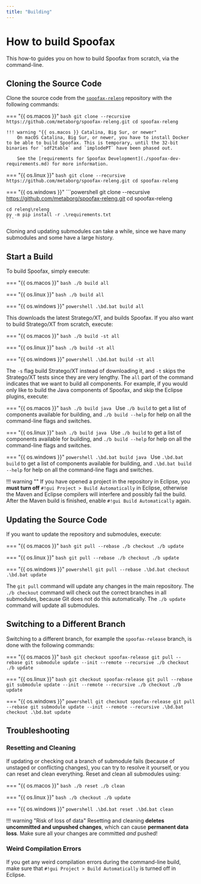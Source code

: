 ```yaml
---
title: "Building"
---
```

# How to build Spoofax
This how-to guides you on how to build Spoofax from scratch, via the command-line.


## Cloning the Source Code
Clone the source code from the [`spoofax-releng`](https://github.com/metaborg/spoofax-releng) repository with the following commands:

=== "{{ os.macos }}"
    ```bash
    git clone --recursive https://github.com/metaborg/spoofax-releng.git
    cd spoofax-releng
    ```

    !!! warning "{{ os.macos }} Catalina, Big Sur, or newer"
        On macOS Catalina, Big Sur, or newer, you have to install Docker to be able to build Spoofax. This is temporary, until the 32-bit binaries for `sdf2table` and `implodePT` have been phased out.

        See the [requirements for Spoofax Development](./spoofax-dev-requirements.md) for more information.

=== "{{ os.linux }}"
    ```bash
    git clone --recursive https://github.com/metaborg/spoofax-releng.git
    cd spoofax-releng
    ```

=== "{{ os.windows }}"
    ```powershell
    git clone --recursive https://github.com/metaborg/spoofax-releng.git
    cd spoofax-releng

    cd releng\releng
    py -m pip install -r .\requirements.txt
    ```

Cloning and updating submodules can take a while, since we have many submodules and some have a large history.


## Start a Build
To build Spoofax, simply execute:

=== "{{ os.macos }}"
    ```bash
    ./b build all
    ```

=== "{{ os.linux }}"
    ```bash
    ./b build all
    ```

=== "{{ os.windows }}"
    ```powershell
    .\bd.bat build all
    ```

This downloads the latest Stratego/XT, and builds Spoofax. If you also want to build Stratego/XT from scratch, execute:

=== "{{ os.macos }}"
    ```bash
    ./b build -st all
    ```

=== "{{ os.linux }}"
    ```bash
    ./b build -st all
    ```

=== "{{ os.windows }}"
    ```powershell
    .\bd.bat build -st all
    ```

The `-s` flag build Stratego/XT instead of downloading it, and `-t` skips the Stratego/XT tests since they are very lengthy. The `all` part of the command indicates that we want to build all components. For example, if you would only like to build the Java components of Spoofax, and skip the Eclipse plugins, execute:

=== "{{ os.macos }}"
    ```bash
    ./b build java
    ```
    Use `./b build` to get a list of components available for building, and `./b build --help` for help on all the command-line flags and switches.

=== "{{ os.linux }}"
    ```bash
    ./b build java
    ```
    Use `./b build` to get a list of components available for building, and `./b build --help` for help on all the command-line flags and switches.

=== "{{ os.windows }}"
    ```powershell
    .\bd.bat build java
    ```
    Use `.\bd.bat build` to get a list of components available for building, and `.\bd.bat build --help` for help on all the command-line flags and switches.

!!! warning ""
    If you have opened a project in the repository in Eclipse, you **must turn off** `#!gui Project > Build Automatically` in Eclipse, otherwise the Maven and Eclipse compilers will interfere and possibly fail the build. After the Maven build is finished, enable `#!gui Build Automatically` again.


## Updating the Source Code
If you want to update the repository and submodules, execute:

=== "{{ os.macos }}"
    ```bash
    git pull --rebase
    ./b checkout
    ./b update
    ```

=== "{{ os.linux }}"
    ```bash
    git pull --rebase
    ./b checkout
    ./b update
    ```

=== "{{ os.windows }}"
    ```powershell
    git pull --rebase
    .\bd.bat checkout
    .\bd.bat update
    ```

The `git pull` command will update any changes in the main repository. The `./b checkout` command will check out the correct branches in all submodules, because Git does not do this automatically. The `./b update` command will update all submodules.


## Switching to a Different Branch
Switching to a different branch, for example the `spoofax-release` branch, is done with the following commands:

=== "{{ os.macos }}"
    ```bash
    git checkout spoofax-release
    git pull --rebase
    git submodule update --init --remote --recursive
    ./b checkout
    ./b update
    ```

=== "{{ os.linux }}"
    ```bash
    git checkout spoofax-release
    git pull --rebase
    git submodule update --init --remote --recursive
    ./b checkout
    ./b update
    ```

=== "{{ os.windows }}"
    ```powershell
    git checkout spoofax-release
    git pull --rebase
    git submodule update --init --remote --recursive
    .\bd.bat checkout
    .\bd.bat update
    ```


## Troubleshooting
### Resetting and Cleaning
If updating or checking out a branch of submodule fails (because of unstaged or conflicting changes), you can try to resolve it yourself, or you can reset and clean everything. Reset and clean all submodules using:

=== "{{ os.macos }}"
    ```bash
    ./b reset
    ./b clean
    ```

=== "{{ os.linux }}"
    ```bash
    ./b checkout
    ./b update
    ```

=== "{{ os.windows }}"
    ```powershell
    .\bd.bat reset
    .\bd.bat clean
    ```

!!! warning "Risk of loss of data"
    Resetting and cleaning **deletes uncommitted and unpushed changes**, which can cause **permanent data loss**. Make sure all your changes are committed _and_ pushed!

### Weird Compilation Errors
If you get any weird compilation errors during the command-line build, make sure that `#!gui Project > Build Automatically` is turned off in Eclipse.
